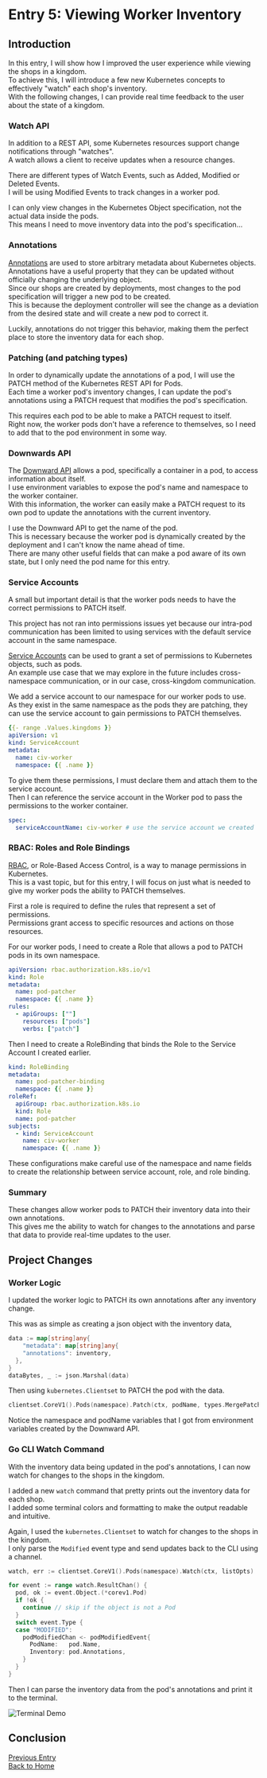 # Entry 5: Viewing Worker Inventory

## Introduction

In this entry, I will show how I improved the user experience while viewing the shops in a kingdom.  
To achieve this, I will introduce a few new Kubernetes concepts to effectively "watch" each shop's inventory.  
With the following changes, I can provide real time feedback to the user about the state of a kingdom.  

### Watch API

In addition to a REST API, some Kubernetes resources support change notifications through "watches".  
A watch allows a client to receive updates when a resource changes.  

There are different types of Watch Events, such as Added, Modified or Deleted Events.  
I will be using Modified Events to track changes in a worker pod.  

I can only view changes in the Kubernetes Object specification, not the actual data inside the pods.  
This means I need to move inventory data into the pod's specification...

### Annotations

[Annotations](https://kubernetes.io/docs/concepts/overview/working-with-objects/annotations/) are used to store arbitrary metadata about Kubernetes objects.  
Annotations have a useful property that they can be updated without officially changing the underlying object.  
Since our shops are created by deployments, most changes to the pod specification will trigger a new pod to be created.  
This is because the deployment controller will see the change as a deviation from the desired state and will create a new pod to correct it.  

Luckily, annotations do not trigger this behavior, making them the perfect place to store the inventory data for each shop.

### Patching (and patching types)

In order to dynamically update the annotations of a pod, I will use the PATCH method of the Kubernetes REST API for Pods.  
Each time a worker pod's inventory changes, I can update the pod's annotations using a PATCH request that modifies the pod's specification.  

This requires each pod to be able to make a PATCH request to itself.  
Right now, the worker pods don't have a reference to themselves, so I need to add that to the pod environment in some way.

### Downwards API

The [Downward API](https://kubernetes.io/docs/concepts/workloads/pods/downward-api/) allows a pod, specifically a container in a pod, to access information about itself.  
I use environment variables to expose the pod's name and namespace to the worker container.  
With this information, the worker can easily make a PATCH request to its own pod to update the annotations with the current inventory.  

I use the Downward API to get the name of the pod.  
This is necessary because the worker pod is dynamically created by the deployment and I can't know the name ahead of time.  
There are many other useful fields that can make a pod aware of its own state, but I only need the pod name for this entry.

### Service Accounts

A small but important detail is that the worker pods needs to have the correct permissions to PATCH itself.  

This project has not ran into permissions issues yet because our intra-pod communication has been limited to using services with the default service account in the same namespace.  

[Service Accounts](https://kubernetes.io/docs/concepts/security/service-accounts/) can be used to grant a set of permissions to Kubernetes objects, such as pods.  
An example use case that we may explore in the future includes cross-namespace communication, or in our case, cross-kingdom communication.  

We add a service account to our namespace for our worker pods to use.  
As they exist in the same namespace as the pods they are patching, they can use the service account to gain permissions to PATCH themselves.

```yaml
{{- range .Values.kingdoms }}
apiVersion: v1
kind: ServiceAccount
metadata:
  name: civ-worker
  namespace: {{ .name }}
```

To give them these permissions, I must declare them and attach them to the service account.  
Then I can reference the service account in the Worker pod to pass the permissions to the worker container.

```yaml
spec:
  serviceAccountName: civ-worker # use the service account we created
```

### RBAC: Roles and Role Bindings

[RBAC](https://kubernetes.io/docs/reference/access-authn-authz/rbac/), or Role-Based Access Control, is a way to manage permissions in Kubernetes.  
This is a vast topic, but for this entry, I will focus on just what is needed to give my worker pods the ability to PATCH themselves.  

First a role is required to define the rules that represent a set of permissions.  
Permissions grant access to specific resources and actions on those resources.  

For our worker pods, I need to create a Role that allows a pod to PATCH pods in its own namespace.

```yaml
apiVersion: rbac.authorization.k8s.io/v1
kind: Role
metadata:
  name: pod-patcher
  namespace: {{ .name }}
rules:
  - apiGroups: [""]
    resources: ["pods"]
    verbs: ["patch"]
```

Then I need to create a RoleBinding that binds the Role to the Service Account I created earlier.  

```yaml
kind: RoleBinding
metadata:
  name: pod-patcher-binding
  namespace: {{ .name }}
roleRef:
  apiGroup: rbac.authorization.k8s.io
  kind: Role
  name: pod-patcher
subjects:
  - kind: ServiceAccount
    name: civ-worker
    namespace: {{ .name }}
```

These configurations make careful use of the namespace and name fields to create the relationship between service account, role, and role binding.  

### Summary

These changes allow worker pods to PATCH their inventory data into their own annotations.  
This gives me the ability to watch for changes to the annotations and parse that data to provide real-time updates to the user.  

## Project Changes

### Worker Logic

I updated the worker logic to PATCH its own annotations after any inventory change.  

This was as simple as creating a json object with the inventory data,

```go
data := map[string]any{
    "metadata": map[string]any{
    "annotations": inventory,
  },
}
dataBytes, _ := json.Marshal(data)
```

Then using `kubernetes.Clientset` to PATCH the pod with the data.

```go
clientset.CoreV1().Pods(namespace).Patch(ctx, podName, types.MergePatchType, dataBytes, patchOptions)
```

Notice the namespace and podName variables that I got from environment variables created by the Downward API.

### Go CLI Watch Command

With the inventory data being updated in the pod's annotations, I can now watch for changes to the shops in the kingdom.  

I added a new `watch` command that pretty prints out the inventory data for each shop.  
I added some terminal colors and formatting to make the output readable and intuitive.

Again, I used the `kubernetes.Clientset` to watch for changes to the shops in the kingdom.  
I only parse the `Modified` event type and send updates back to the CLI using a channel.  

```go
watch, err := clientset.CoreV1().Pods(namespace).Watch(ctx, listOpts)

for event := range watch.ResultChan() {
  pod, ok := event.Object.(*corev1.Pod)
  if !ok {
    continue // skip if the object is not a Pod
  }
  switch event.Type {
  case "MODIFIED":
    podModifiedChan <- podModifiedEvent{
      PodName:   pod.Name,
      Inventory: pod.Annotations,
    }
  }
}
```

Then I can parse the inventory data from the pod's annotations and print it to the terminal.

![Terminal Demo](../assets/session5.gif)

## Conclusion

[Previous Entry](entry4.md)  
[Back to Home](index.md)  
